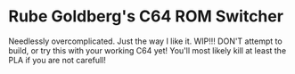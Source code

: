 # Rube Goldberg's C64 ROM Switcher
Needlessly overcomplicated. Just the way I like it.
WIP!!! DON'T attempt to build, or try this with your working C64 yet! You'll most likely kill at least the PLA if you are not carefull!
